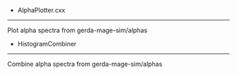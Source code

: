 * AlphaPlotter.cxx
---
Plot alpha spectra from gerda-mage-sim/alphas

* HistogramCombiner
---
Combine alpha spectra from gerda-mage-sim/alphas
